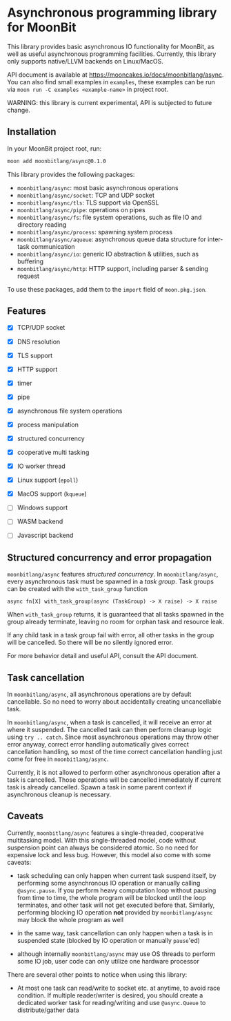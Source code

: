 # Asynchronous programming library for MoonBit

This library provides basic asynchronous IO functionality for MoonBit,
as well as useful asynchronous programming facilities.
Currently, this library only supports native/LLVM backends on Linux/MacOS.

API document is available at <https://mooncakes.io/docs/moonbitlang/async>.
You can also find small examples in `examples`,
these examples can be run via `moon run -C examples <example-name>` in project root.

WARNING: this library is current experimental, API is subjected to future change.

## Installation
In your MoonBit project root, run:
```bash
moon add moonbitlang/async@0.1.0
```
This library provides the following packages:

- `moonbitlang/async`: most basic asynchronous operations
- `moonbitlang/async/socket`: TCP and UDP socket
- `moonbitlang/async/tls`: TLS support via OpenSSL
- `moonbitlang/async/pipe`: operations on pipes
- `moonbitlang/async/fs`: file system operations, such as file IO and directory reading
- `moonbitlang/async/process`: spawning system process
- `moonbitlang/async/aqueue`: asynchronous queue data structure for inter-task communication
- `moonbitlang/async/io`: generic IO abstraction & utilities, such as buffering
- `moonbitlang/async/http`: HTTP support, including parser & sending request

To use these packages, add them to the `import` field of `moon.pkg.json`.

## Features

- [X] TCP/UDP socket
- [X] DNS resolution
- [X] TLS support
- [X] HTTP support
- [X] timer
- [X] pipe
- [X] asynchronous file system operations
- [X] process manipulation
- [X] structured concurrency
- [X] cooperative multi tasking
- [X] IO worker thread
- [X] Linux support (`epoll`)
- [X] MacOS support (`kqueue`)
- [ ] Windows support
- [ ] WASM backend
- [ ] Javascript backend


## Structured concurrency and error propagation
`moonbitlang/async` features *structured concurrency*.
In `moonbitlang/async`, every asynchronous task must be spawned in a *task group*.
Task groups can be created with the `with_task_group` function

```moonbit
async fn[X] with_task_group(async (TaskGroup) -> X raise) -> X raise
```

When `with_task_group` returns,
it is guaranteed that all tasks spawned in the group already terminate,
leaving no room for orphan task and resource leak.

If any child task in a task group fail with error,
all other tasks in the group will be cancelled.
So there will be no silently ignored error.

For more behavior detail and useful API, consult the API document.

## Task cancellation
In `moonbitlang/async`, all asynchronous operations are by default cancellable.
So no need to worry about accidentally creating uncancellable task.

In `moonbitlang/async`, when a task is cancelled,
it will receive an error at where it suspended.
The cancelled task can then perform cleanup logic using `try .. catch`.
Since most asynchronous operations may throw other error anyway,
correct error handling automatically gives correct cancellation handling,
so most of the time correct cancellation handling just come for free in `moonbitlang/async`.

Currently, it is not allowed to perform other asynchronous operation after a task is cancelled.
Those operations will be cancelled immediately if current task is already cancelled.
Spawn a task in some parent context if asynchronous cleanup is necessary.

## Caveats

Currently, `moonbitlang/async` features a single-threaded, cooperative multitasking model.
With this single-threaded model,
code without suspension point can always be considered atomic.
So no need for expensive lock and less bug.
However, this model also come with some caveats:

- task scheduling can only happen when current task suspend itself,
by performing some asynchronous IO operation or manually calling `@async.pause`.
If you perform heavy computation loop without pausing from time to time,
the whole program will be blocked until the loop terminates,
and other task will not get executed before that.
Similarly, performing blocking IO operation **not** provided by `moonbitlang/async`
may block the whole program as well

- in the same way, task cancellation can only happen when a task is in suspended state
(blocked by IO operation or manually `pause`'ed)

- although internally `moonbitlang/async` may use OS threads to perform some IO job,
user code can only utilize one hardware processor

There are several other points to notice when using this library:

- At most one task can read/write to socket etc. at anytime, to avoid race condition.
If multiple reader/writer is desired,
you should create a dedicated worker task for reading/writing
and use `@async.Queue` to distribute/gather data

